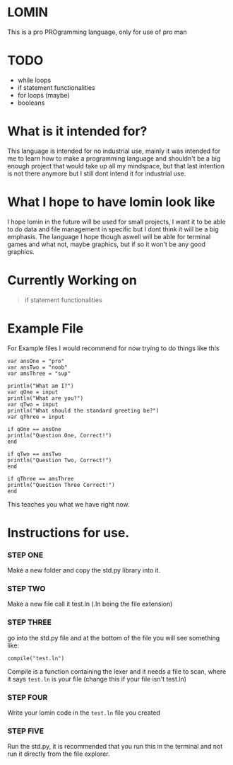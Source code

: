 # LOMIN
This is a pro PROgramming language, only for use of pro man

# TODO

- while loops
- if statement functionalities
- for loops (maybe)
- booleans

# What is it intended for?
This language is intended for no industrial use, mainly it was intended for me to learn how to make a programming language and shouldn't
be a big enough project that would take up all my mindspace, but that last intention is not there anymore but I still dont intend it for
industrial use.

# What I hope to have lomin look like
I hope lomin in the future will be used for small projects, I want it to be able to do data and file management in specific but
I dont think it will be a big emphasis. The language I hope though aswell will be able for terminal games and what not, 
maybe graphics, but if so it won't be any good graphics.

# Currently Working on
> if statement functionalities

# Example File

For Example files I would recommend for now trying to do things like this
```
var ansOne = "pro"
var ansTwo = "noob"
var amsThree = "sup"

println("What am I?")
var qOne = input
println("What are you?")
var qTwo = input
println("What should the standard greeting be?")
var qThree = input

if qOne == ansOne
println("Question One, Correct!")
end

if qTwo == ansTwo
println("Question Two, Correct!")
end

if qThree == amsThree
println("Question Three Correct!")
end

```
This teaches you what we have right now.

# Instructions for use.
### STEP ONE
Make a new folder and copy the std.py library into it.

### STEP TWO
Make a new file call it test.ln (.ln being the file extension)

### STEP THREE
go into the std.py file and at the bottom of the file you will see something like:
```
compile("test.ln")
```
Compile is a function containing the lexer and it needs a file to scan, where it says ```test.ln``` is your file (change this if your file isn't test.ln)

### STEP FOUR
Write your lomin code in the ```test.ln``` file you created 

### STEP FIVE
Run the std.py, it is recommended that you run this in the terminal and not run it directly from the file explorer.


